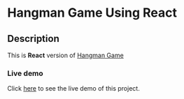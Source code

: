 # Hangman Game Using React

## Description

This is **React** version of [Hangman Game](https://github.com/mahmood-kn/vanilla-js-20-projects/tree/main/hangman-game)

### Live demo

Click [here](https://mahmood-kn.github.io/react-hangman-game 'Form Validation') to see the live demo of this project.
